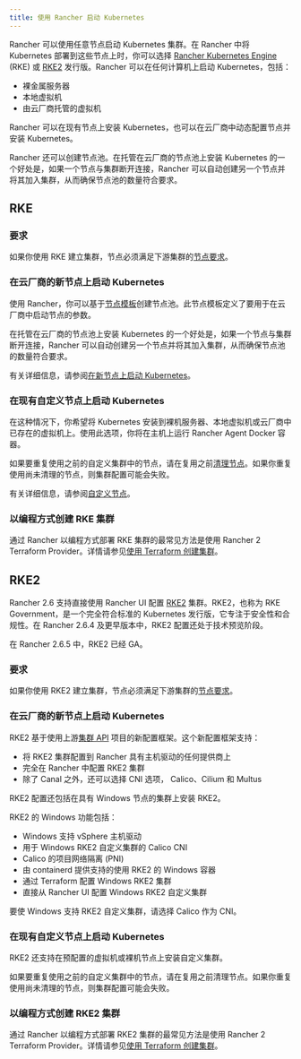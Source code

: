 ```yaml
---
title: 使用 Rancher 启动 Kubernetes
---
```


<head>
  <link rel="canonical" href="https://ranchermanager.docs.rancher.com/zh/how-to-guides/new-user-guides/launch-kubernetes-with-rancher"/>
</head>

Rancher 可以使用任意节点启动 Kubernetes 集群。在 Rancher 中将 Kubernetes 部署到这些节点上时，你可以选择 [Rancher Kubernetes Engine](https://rancher.com/docs/rke/latest/en/) (RKE) 或 [RKE2](https://docs.rke2.io) 发行版。Rancher 可以在任何计算机上启动 Kubernetes，包括：

- 裸金属服务器
- 本地虚拟机
- 由云厂商托管的虚拟机

Rancher 可以在现有节点上安装 Kubernetes，也可以在云厂商中动态配置节点并安装 Kubernetes。

Rancher 还可以创建节点池。在托管在云厂商的节点池上安装 Kubernetes 的一个好处是，如果一个节点与集群断开连接，Rancher 可以自动创建另一个节点并将其加入集群，从而确保节点池的数量符合要求。

## RKE

### 要求

如果你使用 RKE 建立集群，节点必须满足下游集群的[节点要求](../kubernetes-clusters-in-rancher-setup/node-requirements-for-rancher-managed-clusters.md)。

### 在云厂商的新节点上启动 Kubernetes

使用 Rancher，你可以基于[节点模板](use-new-nodes-in-an-infra-provider/use-new-nodes-in-an-infra-provider.md#节点模板)创建节点池。此节点模板定义了要用于在云厂商中启动节点的参数。

在托管在云厂商的节点池上安装 Kubernetes 的一个好处是，如果一个节点与集群断开连接，Rancher 可以自动创建另一个节点并将其加入集群，从而确保节点池的数量符合要求。

有关详细信息，请参阅[在新节点上启动 Kubernetes](use-new-nodes-in-an-infra-provider/use-new-nodes-in-an-infra-provider.md)。

### 在现有自定义节点上启动 Kubernetes

在这种情况下，你希望将 Kubernetes 安装到裸机服务器、本地虚拟机或云厂商中已存在的虚拟机上。使用此选项，你将在主机上运行 Rancher Agent Docker 容器。

如果要重复使用之前的自定义集群中的节点，请在复用之前[清理节点](../manage-clusters/clean-cluster-nodes.md)。如果你重复使用尚未清理的节点，则集群配置可能会失败。

有关详细信息，请参阅[自定义节点](../../../reference-guides/cluster-configuration/rancher-server-configuration/use-existing-nodes/use-existing-nodes.md)。

### 以编程方式创建 RKE 集群

通过 Rancher 以编程方式部署 RKE 集群的最常见方法是使用 Rancher 2 Terraform Provider。详情请参见[使用 Terraform 创建集群](https://registry.terraform.io/providers/rancher/rancher2/latest/docs/resources/cluster)。

## RKE2

Rancher 2.6 支持直接使用 Rancher UI 配置 [RKE2](https://docs.rke2.io/) 集群。RKE2，也称为 RKE Government，是一个完全符合标准的 Kubernetes 发行版，它专注于安全性和合规性。在 Rancher 2.6.4 及更早版本中，RKE2 配置还处于技术预览阶段。

在 Rancher 2.6.5 中，RKE2 已经 GA。

### 要求

如果你使用 RKE2 建立集群，节点必须满足下游集群的[节点要求](https://docs.rke2.io/install/requirements)。

### 在云厂商的新节点上启动 Kubernetes

RKE2 基于使用上游[集群 API](https://github.com/kubernetes-sigs/cluster-api) 项目的新配置框架。这个新配置框架支持：

- 将 RKE2 集群配置到 Rancher 具有主机驱动的任何提供商上
- 完全在 Rancher 中配置 RKE2 集群
- 除了 Canal 之外，还可以选择 CNI 选项， Calico、Cilium 和 Multus

RKE2 配置还包括在具有 Windows 节点的集群上安装 RKE2。

RKE2 的 Windows 功能包括：

- Windows 支持 vSphere 主机驱动
- 用于 Windows RKE2 自定义集群的 Calico CNI
- Calico 的项目网络隔离 (PNI)
- 由 containerd 提供支持的使用 RKE2 的 Windows 容器
- 通过 Terraform 配置 Windows RKE2 集群
- 直接从 Rancher UI 配置 Windows RKE2 自定义集群

要使 Windows 支持 RKE2 自定义集群，请选择 Calico 作为 CNI。

### 在现有自定义节点上启动 Kubernetes

RKE2 还支持在预配置的虚拟机或裸机节点上安装自定义集群。

如果要重复使用之前的自定义集群中的节点，请在复用之前清理节点。如果你重复使用尚未清理的节点，则集群配置可能会失败。

### 以编程方式创建 RKE2 集群

通过 Rancher 以编程方式部署 RKE2 集群的最常见方法是使用 Rancher 2 Terraform Provider。详情请参见[使用 Terraform 创建集群](https://registry.terraform.io/providers/rancher/rancher2/latest/docs/resources/cluster_v2)。